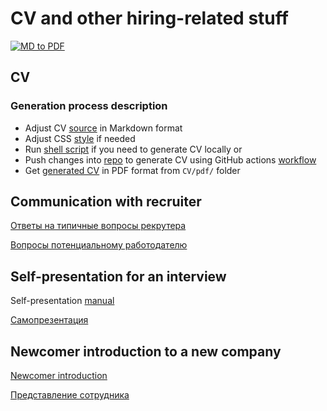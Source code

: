 # CV and other hiring-related stuff

[![MD to PDF](https://github.com/andrei-punko/cv/actions/workflows/convert-md-to-pdf.yml/badge.svg)](https://github.com/andrei-punko/cv/actions/workflows/convert-md-to-pdf.yml)

## CV

### Generation process description

- Adjust CV [source](CV/Andrei_Punko_CV_(eng).md) in Markdown format
- Adjust CSS [style](CV/style.css) if needed
- Run [shell script](CV/generate-pdf.sh) if you need to generate CV locally or
- Push changes into [repo](https://github.com/andrei-punko/cv) to generate CV using GitHub
  actions [workflow](.github/workflows/convert-md-to-pdf.yml)
- Get [generated CV](CV/pdf/Andrei_Punko_CV_(eng).pdf) in PDF format from `CV/pdf/` folder

## Communication with recruiter

[Ответы на типичные вопросы рекрутера](Q&A/Ответы%20на%20типичные%20вопросы%20рекрутера.md)

[Вопросы потенциальному работодателю](Q&A/Вопросы%20потенциальному%20работодателю.md)

## Self-presentation for an interview

Self-presentation [manual](Self-presentation/Self-presentation%20manual.pdf)

[Самопрезентация](Self-presentation/Self-presentation_(rus).md)

## Newcomer introduction to a new company

[Newcomer introduction](Newcomer%20introduction/Andrei%20Punko%20-%20Newcomer%20introduction.md)

[Представление сотрудника](Newcomer%20introduction/Андрей%20Пунько%20-%20Представление%20сотрудника.md)

